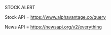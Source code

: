 STOCK ALERT

Stock API = https://www.alphavantage.co/query

News API = https://newsapi.org/v2/everything
